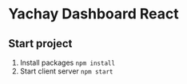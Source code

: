 # Yachay Dashboard React

## Start project

1. Install packages `npm install`
4. Start client server `npm start`
